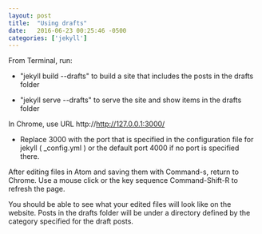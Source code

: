 ```yaml
---
layout: post
title:  "Using drafts"
date:   2016-06-23 00:25:46 -0500
categories: ['jekyll']
---
```


From Terminal, run:

- "jekyll build --drafts" to build a site that includes the posts in the drafts folder

- "jekyll serve --drafts" to serve the site and show items in the drafts folder

In Chrome, use URL http://http://127.0.0.1:3000/  

- Replace 3000 with the port that is specified in the configuration file for jekyll ( \_config.yml ) or the default port 4000 if no port is specified there.

After editing files in Atom and saving them with Command-s, return to Chrome. Use a mouse click or the key sequence Command-Shift-R to refresh the page.

You should be able to see what your edited files will look like on the website. Posts in the drafts folder will be under a directory defined by the category specified for the draft posts.
